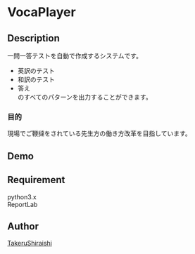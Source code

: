 VocaPlayer
====

## Description

一問一答テストを自動で作成するシステムです。 
- 英訳のテスト 
- 和訳のテスト 
- 答え  
のすべてのパターンを出力することができます。

### 目的  
   
現場でご鞭撻をされている先生方の働き方改革を目指しています。

## Demo

## Requirement
python3.x  
ReportLab

## Author

[TakeruShiraishi](https://github.com/TakeruShiraishi)
